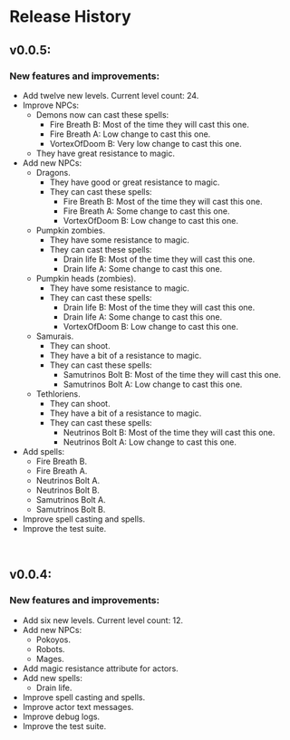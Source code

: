 # Release History

## v0.0.5:

### New features and improvements:

* Add twelve new levels. Current level count: 24.
* Improve NPCs: 
  * Demons now can cast these spells:
    * Fire Breath B: Most of the time they will cast this one.
    * Fire Breath A: Low change to cast this one.
    * VortexOfDoom B: Very low change to cast this one.
  * They have great resistance to magic. 
* Add new NPCs:
  * Dragons.
    * They have good or great resistance to magic.
    * They can cast these spells: 
      * Fire Breath B: Most of the time they will cast this one.
      * Fire Breath A: Some change to cast this one.
      * VortexOfDoom B: Low change to cast this one.
  * Pumpkin zombies.
    * They have some resistance to magic.
    * They can cast these spells: 
      * Drain life B: Most of the time they will cast this one.
      * Drain life A: Some change to cast this one.
  * Pumpkin heads (zombies).
    * They have some resistance to magic.
    * They can cast these spells: 
      * Drain life B: Most of the time they will cast this one.
      * Drain life A: Some change to cast this one.
      * VortexOfDoom B: Low change to cast this one.
  * Samurais.
    * They can shoot.
    * They have a bit of a resistance to magic.
    * They can cast these spells:
      * Samutrinos Bolt B: Most of the time they will cast this one.
      * Samutrinos Bolt A: Low change to cast this one.
  * Tethloriens.
    * They can shoot.
    * They have a bit of a resistance to magic.
    * They can cast these spells:
      * Neutrinos Bolt B: Most of the time they will cast this one.
      * Neutrinos Bolt A: Low change to cast this one.
* Add spells: 
  * Fire Breath B.
  * Fire Breath A.
  * Neutrinos Bolt A.
  * Neutrinos Bolt B.
  * Samutrinos Bolt A.
  * Samutrinos Bolt B.
* Improve spell casting and spells.
* Improve the test suite.

<br>

## v0.0.4:

### New features and improvements:

* Add six new levels. Current level count: 12.
* Add new NPCs:
  * Pokoyos.
  * Robots.
  * Mages.
* Add magic resistance attribute for actors.
* Add new spells: 
  * Drain life.
* Improve spell casting and spells.
* Improve actor text messages.
* Improve debug logs.
* Improve the test suite.
